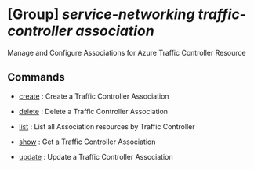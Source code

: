 # [Group] _service-networking traffic-controller association_

Manage and Configure Associations for Azure Traffic Controller Resource

## Commands

- [create](/Commands/service-networking/traffic-controller/association/_create.md)
: Create a Traffic Controller Association

- [delete](/Commands/service-networking/traffic-controller/association/_delete.md)
: Delete a Traffic Controller Association

- [list](/Commands/service-networking/traffic-controller/association/_list.md)
: List all Association resources by Traffic Controller

- [show](/Commands/service-networking/traffic-controller/association/_show.md)
: Get a Traffic Controller Association

- [update](/Commands/service-networking/traffic-controller/association/_update.md)
: Update a Traffic Controller Association
